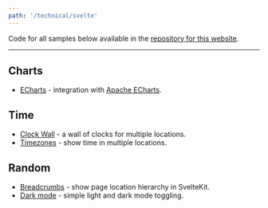 ```yaml
---
path: '/technical/svelte'
---
```


Code for all samples below available in the [repository for this website](https://github.com/angrytongan/angrytongan.github.io/).

---

## Charts

* [ECharts]({path}/echarts) - integration with [Apache ECharts](https://echarts.apache.org).

## Time

* [Clock Wall]({path}/wallclocks) - a wall of clocks for multiple locations.
* [Timezones]({path}/timezones) - show time in multiple locations.

## Random

* [Breadcrumbs]({path}/breadcrumbs) - show page location hierarchy in SvelteKit.
* [Dark mode]({path}/dark-mode) - simple light and dark mode toggling.
